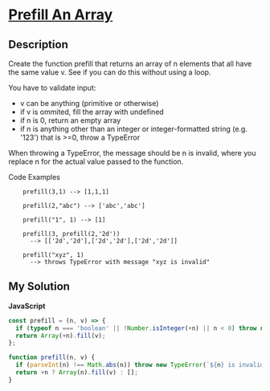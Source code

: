 # [Prefill An Array](https://www.codewars.com/kata/54129112fb7c188740000162)

## Description

Create the function prefill that returns an array of n elements that all have the same value v. See if you can do this without using a loop.

You have to validate input:

- v can be anything (primitive or otherwise)
- if v is ommited, fill the array with undefined
- if n is 0, return an empty array
- if n is anything other than an integer or integer-formatted string (e.g. '123') that is >=0, throw a TypeError

When throwing a TypeError, the message should be n is invalid, where you replace n for the actual value passed to the function.

Code Examples

```
    prefill(3,1) --> [1,1,1]

    prefill(2,"abc") --> ['abc','abc']

    prefill("1", 1) --> [1]

    prefill(3, prefill(2,'2d'))
      --> [['2d','2d'],['2d','2d'],['2d','2d']]

    prefill("xyz", 1)
      --> throws TypeError with message "xyz is invalid"
```

## My Solution

**JavaScript**

```js
const prefill = (n, v) => {
  if (typeof n === 'boolean' || !Number.isInteger(+n) || n < 0) throw new TypeError(`${n} is invalid`);
  return Array(+n).fill(v);
};
```

```js
function prefill(n, v) {
  if (parseInt(n) !== Math.abs(n)) throw new TypeError(`${n} is invalid`);
  return +n ? Array(n).fill(v) : [];
}
```
